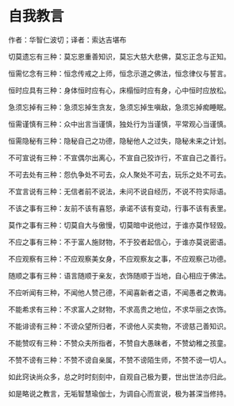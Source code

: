 # 自我教言

作者：华智仁波切；译者：索达吉堪布

切莫遗忘有三种：莫忘恩重善知识，莫忘大慈大悲佛，莫忘正念与正知。

恒需忆念有三种：恒念传戒之上师，恒念示道之佛法，恒念律仪与誓言。

恒时应具有三种：身体恒时应有心，床榻恒时应有身，心中恒时应放松。

急须忘掉有三种：急须忘掉生贪友，急须忘掉生嗔敌，急须忘掉痴睡眠。

恒需谨慎有三种：众中出言当谨慎，独处行为当谨慎，平常观心当谨慎。

恒需隐秘有三种：隐秘自己之功德，隐秘他人之过失，隐秘未来之计划。

不可宣说有三种：不宣偶尔出离心，不宣自己狡诈行，不宣自己之善行。

不可去处有三种：怨仇争处不可去，众人聚处不可去，玩乐之处不可去。

不宜言说有三种：无信者前不说法，未问不说自经历，不说不符实际语。

不该之事有三种：友前不该有喜怒，承诺不该有变动，行事不该有表里。

莫作之事有三种：切莫自大与傲慢，切莫暗中说他过，于谁亦莫作轻毁。

不应之事有三种：不于富人施财物，不于狡者起信心，于谁亦莫说密语。

不应观察有三种：不应观察美女身，不应观察友之事，不应观察己功德。

随顺之事有三种：语言随顺于亲友，衣饰随顺于当地，自心相应于佛法。

不应听闻有三种，不闻他人赞己德，不闻喜新者之语，不闻愚者之教诲。

不能希求有三种：不求富人之财物，不求高贵之地位，不求华丽之衣饰。

不能诽谤有三种：不谤众望所归者，不谤他人买卖物，不谤慈己善知识。

不能赞叹有三种：不赞众夫所指者，不赞自大愚昧者，不赞幼稚之孩童。

不赞不谤有三种：不赞不谤自亲属，不赞不谤陌生师，不赞不谤一切人。

如此窍诀尚众多，总之时时刻刻中，自观自己极为要，世出世法亦归此。

如是略说之教言，无垢智慧瑜伽士，为调自心而宣说，极为甚深当修持。

